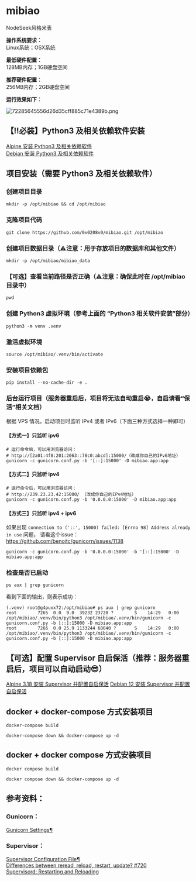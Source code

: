 # mibiao

NodeSeek风格米表

**操作系统要求：**    
Linux系统；OSX系统

**最低硬件配置：**  
128MB内存；1GB硬盘空间

**推荐硬件配置：**  
256MB内存；2GB硬盘空间

**运行效果如下：**

![72285645556d26d35cff885c71e4389b.png](https://ice.frostsky.com/2024/12/01/72285645556d26d35cff885c71e4389b.png)

## 【‼️必装️】Python3 及相关依赖软件安装

[Alpine 安装 Python3 及相关依赖软件](./docs/alpine_install_python3.md)  
[Debian 安装 Python3 及相关依赖软件](./docs/debian_install_python3.md)

## 项目安装（需要 Python3 及相关依赖软件）

### 创建项目目录

    mkdir -p /opt/mibiao && cd /opt/mibiao

### 克隆项目代码

    git clone https://github.com/0x0208v0/mibiao.git /opt/mibiao 

### 创建项目数据目录（⚠️注意：用于存放项目的数据库和其他文件）

    mkdir -p /opt/mibiao/mibiao_data

### 【可选】查看当前路径是否正确（⚠️注意：确保此时在 /opt/mibiao 目录中）

    pwd

### 创建 Python3 虚拟环境（参考上面的 “Python3 相关软件安装”部分）

    python3 -m venv .venv

### 激活虚拟环境

    source /opt/mibiao/.venv/bin/activate

### 安装项目依赖包

    pip install --no-cache-dir -e .

### 后台运行项目（服务器重启后，项目将无法自动重启😭，自启请看“保活”相关文档）

根据 VPS 情况，启动项目时监听 IPv4 或者 IPv6（下面三种方式选择一种即可）

#### 【方式一】只监听 ipv6

    # 运行命令后，可以用浏览器访问：
    # http://[2a01:4f8:201:2063::78c0:abcd]:15000/（改成你自己的IPv6地址）
    gunicorn -c gunicorn.conf.py -b '[::]:15000' -D mibiao.app:app

#### 【方式二】只监听 ipv4

    # 运行命令后，可以用浏览器访问：
    # http://239.23.23.42:15000/ （改成你自己的IPv4地址）
    gunicorn -c gunicorn.conf.py -b '0.0.0.0:15000' -D mibiao.app:app

#### 【方式三】只监听 ipv4 + ipv6

如果出现 `connection to ('::', 15000) failed: [Errno 98] Address already in use` 问题，
请看这个issue：https://github.com/benoitc/gunicorn/issues/1138

    gunicorn -c gunicorn.conf.py -b '0.0.0.0:15000' -b '[::]:15000' -D mibiao.app:app

### 检查是否已启动

    ps aux | grep gunicorn

看到下面的输出，则表示成功：

    (.venv) root@g4puxx72:/opt/mibiao# ps aux | grep gunicorn
    root        7265  0.0  9.0  39232 23720 ?        S    14:29   0:00 /opt/mibiao/.venv/bin/python3 /opt/mibiao/.venv/bin/gunicorn -c gunicorn.conf.py -b [::]:15000 -D mibiao.app:app
    root        7266  0.0 25.9 1133244 68040 ?       S    14:29   0:00 /opt/mibiao/.venv/bin/python3 /opt/mibiao/.venv/bin/gunicorn -c gunicorn.conf.py -b [::]:15000 -D mibiao.app:app

## 【可选】配置 Supervisor 自启保活（推荐：服务器重启后，项目可以自动启动😎）

[Alpine 3.18 安装 Supervisor 并配置自启保活](./docs/alpine_install_supervisor.md)
[Debian 12 安装 Supervisor 并配置自启保活](./docs/debian_install_supervisor.md)

## docker + docker-compose 方式安装项目

    docker-compose build
    
    docker-compose down && docker-compose up -d

## docker + docker compose 方式安装项目

    docker compose build

    docker compose down && docker-compose up -d

## 参考资料：

### Gunicorn：

[Gunicorn Settings¶](https://docs.gunicorn.org/en/latest/settings.html#settings)

### Supervisor：

[Supervisor Configuration File¶](http://supervisord.org/configuration.html)  
[Differences between reread, reload, restart, update? #720](https://github.com/Supervisor/supervisor/issues/720)  
[Supervisord: Restarting and Reloading](https://www.onurguzel.com/supervisord-restarting-and-reloading/)
